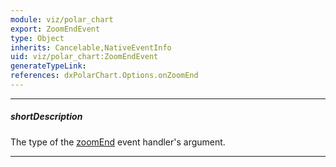 ```yaml
---
module: viz/polar_chart
export: ZoomEndEvent
type: Object
inherits: Cancelable,NativeEventInfo
uid: viz/polar_chart:ZoomEndEvent
generateTypeLink: 
references: dxPolarChart.Options.onZoomEnd
---
```

---
##### shortDescription
The type of the [zoomEnd]({basewidgetpath}/Events/#zoomEnd) event handler's argument.

---
<!-- Description goes here -->